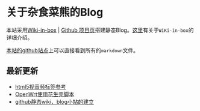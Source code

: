 关于杂食菜熊的Blog
===
本站采用[Wiki-in-box](http://dmscode.github.io/Wiki-in-box/) | [Github 项目页](https://github.com/dmscode/Wiki-in-box)搭建静态Blog。[这里](wiki-in-bok-index)有关于`WiKi-in-box`的详细介绍。

[本站的github站点](https://github.com/xdsnet/xdsnet.github.io)上可以直接看到所有的`markdown`文件。

## 最新更新
 * [html5视音频标签参考](./index.html?name=html:html5视音频标签参考)
 * [OpenWrt使用花生壳脚本](linux:openwrtfororay)
 * [github静态wiki、blog小站的建立](./index.html?name=杂谈:github静态wiki-blog小站的建立)


